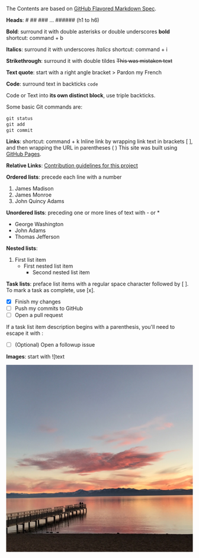 The Contents are based on [GitHub Flavored Markdown Spec](https://github.github.com/gfm/).

**Heads**: # ## ### ... ###### (h1 to h6)

**Bold**: surround it with double asterisks or double underscores **bold**      shortcut: command + b

**Italics**: surround it with underscores _Italics_     shortcut: command + i

**Strikethrough**: surround it with double tildes ~~This was mistaken text~~

**Text quote**: start with a right angle bracket > Pardon my French

**Code**: surround text in backticks `code`

Code or Text into **its own distinct block**, use triple backticks.

Some basic Git commands are:
```
git status
git add
git commit
```

**Links**: shortcut: command + k
Inline link by wrapping link text in brackets [ ], and then wrapping the URL in parentheses ( )
This site was built using [GitHub Pages](https://pages.github.com/).

**Relative Links**:
[Contribution guidelines for this project](docs/CONTRIBUTING.md)



**Ordered lists**: precede each line with a number
1. James Madison
2. James Monroe
3. John Quincy Adams


**Unordered lists**: preceding one or more lines of text with - or *

- George Washington
- John Adams
- Thomas Jefferson

**Nested lists**:
1. First list item
   - First nested list item
     - Second nested list item

**Task lists**: preface list items with a regular space character followed by [ ]. To mark a task as complete, use [x].

- [x] Finish my changes
- [ ] Push my commits to GitHub
- [ ] Open a pull request

If a task list item description begins with a parenthesis, you'll need to escape it with \:

- [ ] \(Optional) Open a followup issue


**Images**: start with ![text

![Sunset in Lake Tahoe](images/sunset_1.jpeg)

